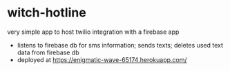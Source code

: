 # witch-hotline
very simple app to host twilio integration with a firebase app
- listens to firebase db for sms information; sends texts; deletes used text data from firebase db
- deployed at https://enigmatic-wave-65174.herokuapp.com/
